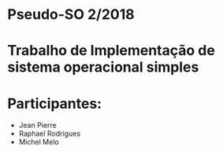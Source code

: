 # Pseudo-SO 2/2018
# Trabalho de Implementação de sistema operacional simples
# Participantes:

* Jean Pierre
* Raphael Rodrigues
* Michel Melo
